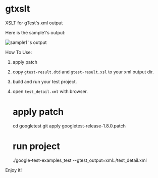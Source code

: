 gtxslt
======

XSLT for gTest&#39;s xml output

Here is the sample1's output:


![sample1 's output](https://github.com/wadefelix/gtxslt/raw/master/gtest_output.png)

How To Use:  
1. apply patch  
2. copy `gtest-result.dtd` and `gtest-result.xsl` to your xml output dir.  
3. build and run your test project.  
4. open `test_detail.xml` with browser.  

    # apply patch
    cd googletest
    git apply googletest-release-1.8.0.patch
    # run project
    ./google-test-examples_test --gtest_output=xml:./test_detail.xml

Enjoy it!
